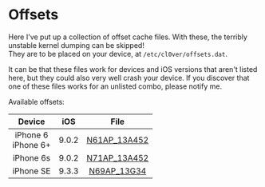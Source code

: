 # Offsets

Here I've put up a collection of offset cache files. With these, the terribly unstable kernel dumping can be skipped!  
They are to be placed on your device, at `/etc/cl0ver/offsets.dat`.  

It can be that these files work for devices and iOS versions that aren't listed here, but they could also very well crash your device. If you discover that one of these files works for an unlisted combo, please notify me.

Available offsets:

| Device                | iOS   | File |
| :-------------------: | :---: | :--: |
| iPhone 6<br>iPhone 6+ | 9.0.2 | [N61AP_13A452](https://raw.githubusercontent.com/Siguza/cl0ver/master/offsets/N61AP_13A452/offsets.dat) |
| iPhone 6s             | 9.0.2 | [N71AP_13A452](https://raw.githubusercontent.com/Siguza/cl0ver/master/offsets/N71AP_13A452/offsets.dat) |
| iPhone SE             | 9.3.3 | [N69AP_13G34](https://raw.githubusercontent.com/Siguza/cl0ver/master/offsets/N69AP_13G34/offsets.dat) |
